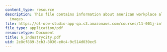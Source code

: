 ```yaml
---
content_type: resource
description: This file contains information about american workplace along with the
  images.
file: https://ol-ocw-studio-app-qa.s3.amazonaws.com/courses/11-001j-introduction-to-urban-design-and-development-spring-2006/2e8cf8893cb38036e0c49c514d039ec5_6_industrycity.pdf
file_type: application/pdf
resourcetype: Document
title: 6_industrycity.pdf
uid: 2e8cf889-3cb3-8036-e0c4-9c514d039ec5
---
```

